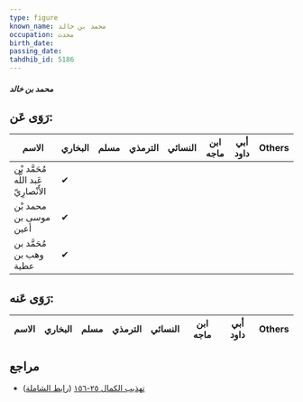 ```yaml
---
type: figure
known_name: محمد بن خالد
occupation: محدث
birth_date:
passing_date:
tahdhib_id: 5186
---
```

##### محمد بن خالد

## رَوَى عَن:
| الاسم                                 | البخاري | مسلم | الترمذي | النسائي | ابن ماجه | أبي داود | Others |
| ------------------------------------- | ------- | ---- | ------- | ------- | -------- | -------- | ------ |
| مُحَمَّد بْن عَبد اللَّه الأَنْصارِيّ | ✔       |      |         |         |          |          |        |
| محمد بْن موسى بن أعين                 | ✔       |      |         |         |          |          |        |
| مُحَمَّد بن وهب بن عطية               | ✔       |      |         |         |          |          |        |
## رَوَى عَنه:
| الاسم | البخاري | مسلم | الترمذي | النسائي | ابن ماجه | أبي داود | Others |
| ----- | ------- | ---- | ------- | ------- | -------- | -------- | ------ |
## مراجع
- [تهذيب الكمال ٢٥-١٥٦](obsidian://open?vault=Tahdhib-al-Kamal&file=Figures/٥١٨٦-محمد%20بن%20خالد) ([رابط الشاملة](https://shamela.ws/book/3722/13249))